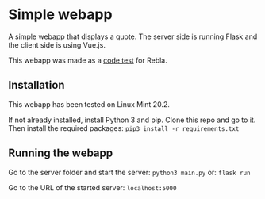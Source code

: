 # Simple webapp

A simple webapp that displays a quote.
The server side is running Flask
and the client side is using Vue.js.

This webapp was made as a
[code test](https://github.com/ReblaAB/code-test) for Rebla.

## Installation

This webapp has been tested on Linux Mint 20.2.

If not already installed, install Python 3 and pip.
Clone this repo and go to it.
Then install the required packages:
`pip3 install -r requirements.txt`

## Running the webapp

Go to the server folder and start the server:
`python3 main.py` or: `flask run`

Go to the URL of the started server:
`localhost:5000`

